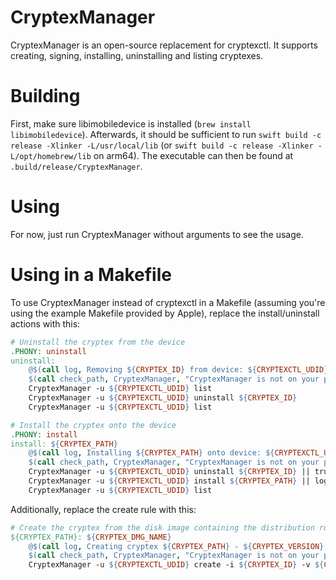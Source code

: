 # CryptexManager
CryptexManager is an open-source replacement for cryptexctl.
It supports creating, signing, installing, uninstalling and listing cryptexes.

# Building
First, make sure libimobiledevice is installed (`brew install libimobiledevice`). Afterwards, it should be sufficient to run `swift build -c release -Xlinker -L/usr/local/lib` (or `swift build -c release -Xlinker -L/opt/homebrew/lib` on arm64). The executable can then be found at `.build/release/CryptexManager`.

# Using
For now, just run CryptexManager without arguments to see the usage.

# Using in a Makefile
To use CryptexManager instead of cryptexctl in a Makefile (assuming you're using the example Makefile provided by Apple), replace the install/uninstall actions with this:
```Makefile
# Uninstall the cryptex from the device
.PHONY: uninstall
uninstall:
	@$(call log, Removing ${CRYPTEX_ID} from device: ${CRYPTEXCTL_UDID})
	$(call check_path, CryptexManager, "CryptexManager is not on your path. Please make sure it is installed.")
	CryptexManager -u ${CRYPTEXCTL_UDID} list
	CryptexManager -u ${CRYPTEXCTL_UDID} uninstall ${CRYPTEX_ID}
	CryptexManager -u ${CRYPTEXCTL_UDID} list

# Install the cryptex onto the device
.PHONY: install
install: ${CRYPTEX_PATH}
	@$(call log, Installing ${CRYPTEX_PATH} onto device: ${CRYPTEXCTL_UDID})
	$(call check_path, CryptexManager, "CryptexManager is not on your path. Please make sure it is installed.")
	CryptexManager -u ${CRYPTEXCTL_UDID} uninstall ${CRYPTEX_ID} || true
	CryptexManager -u ${CRYPTEXCTL_UDID} install ${CRYPTEX_PATH} || log_die "Failed to install cryptex... Is your device '${CRYPTEXCTL_UDID}' connected?" $?
	CryptexManager -u ${CRYPTEXCTL_UDID} list
```

Additionally, replace the create rule with this:
```Makefile
# Create the cryptex from the disk image containing the distribution root
${CRYPTEX_PATH}: ${CRYPTEX_DMG_NAME}
	@$(call log, Creating cryptex ${CRYPTEX_PATH} - ${CRYPTEX_VERSION} from the disk image ${CRYPTEX_DMG_NAME})
	$(call check_path, CryptexManager, "CryptexManager is not on your path. Please make sure it is installed.")
	CryptexManager -u ${CRYPTEXCTL_UDID} create -i ${CRYPTEX_ID} -v ${CRYPTEX_VERSION} ${CRYPTEX_DMG_NAME} ${CRYPTEX_ROOT_DIR} ${CRYPTEX_PATH}
```
